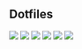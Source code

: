 ## Dotfiles 

<img src="https://imgur.com/gDUvk4t">
<img src="https://imgur.com/rz8Rz6u">
<img src="https://imgur.com/y8vxjIq">
<img src="https://imgur.com/deYxTnl">
<img src="https://imgur.com/6DYqyaz">
<img src="https://imgur.com/q69hFfh">
